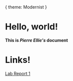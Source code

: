 {
theme: Modernist
}
# Hello, world!

**This is *Pierre Ellie's* document**

# Links!

[Lab Report 1](lab-report-1-week-0.html)
